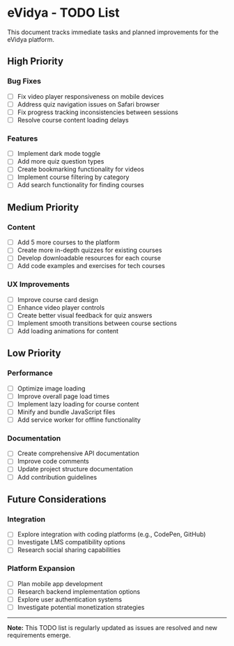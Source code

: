# eVidya - TODO List

This document tracks immediate tasks and planned improvements for the eVidya platform.

## High Priority

### Bug Fixes
- [ ] Fix video player responsiveness on mobile devices
- [ ] Address quiz navigation issues on Safari browser
- [ ] Fix progress tracking inconsistencies between sessions
- [ ] Resolve course content loading delays

### Features
- [ ] Implement dark mode toggle
- [ ] Add more quiz question types
- [ ] Create bookmarking functionality for videos
- [ ] Implement course filtering by category
- [ ] Add search functionality for finding courses

## Medium Priority

### Content
- [ ] Add 5 more courses to the platform
- [ ] Create more in-depth quizzes for existing courses
- [ ] Develop downloadable resources for each course
- [ ] Add code examples and exercises for tech courses

### UX Improvements
- [ ] Improve course card design
- [ ] Enhance video player controls
- [ ] Create better visual feedback for quiz answers
- [ ] Implement smooth transitions between course sections
- [ ] Add loading animations for content

## Low Priority

### Performance
- [ ] Optimize image loading
- [ ] Improve overall page load times
- [ ] Implement lazy loading for course content
- [ ] Minify and bundle JavaScript files
- [ ] Add service worker for offline functionality

### Documentation
- [ ] Create comprehensive API documentation
- [ ] Improve code comments
- [ ] Update project structure documentation
- [ ] Add contribution guidelines

## Future Considerations

### Integration
- [ ] Explore integration with coding platforms (e.g., CodePen, GitHub)
- [ ] Investigate LMS compatibility options
- [ ] Research social sharing capabilities

### Platform Expansion
- [ ] Plan mobile app development
- [ ] Research backend implementation options
- [ ] Explore user authentication systems
- [ ] Investigate potential monetization strategies

---

**Note:** This TODO list is regularly updated as issues are resolved and new requirements emerge.

